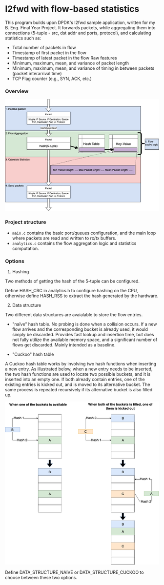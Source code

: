 # l2fwd with flow-based statistics

This program builds upon DPDK's l2fwd sample application, written for my B. Eng. Final Year Project.
It forwards packets, while aggregating them into connections (5-tuple - src, dst addr and ports, protocol), and
calculating statistics such as:

- Total number of packets in flow
- Timestamp of first packet in the flow
- Timestamp of latest packet in the flow
Raw features
- Minimum, maximum, mean, and variance of packet
length
- Minimum, maximum, mean, and variance of timing
in between packets (packet interarrival time)
- TCP Flag counter (e.g., SYN, ACK, etc.)

### Overview
![overview diagram](docs/diagram-mainflow.png)

### Project structure

- `main.c` contains the basic port/queues configuration, and the main loop where packets are read and written to
rx/tx buffers.
- `analytics.c` contains the flow aggregation logic and statistics computation.

### Options

1. Hashing

Two methods of getting the hash of the 5-tuple can be configured.

Define HASH_CRC in analytics.h to configure hashing on the CPU, otherwise define HASH_RSS to extract the hash
generated by the hardware.

2. Data structure

Two different data structures are avaialable to store the flow entries.

- "naïve" hash table. No probing is done when a collision occurs. If a new flow
arrives and the corresponding bucket is already used, it would simply be discarded.
Provides fast lookup and insertion time, but does not fully utilize
the available memory space, and a significant number of flows get discarded.
Mainly intended as a baseline.

- "Cuckoo" hash table

A Cuckoo hash table works by involving two hash functions when inserting a new entry. As illustrated
below, when a new entry needs to be inserted, the two hash functions are
used to locate two possible buckets, and it is inserted into an empty one. If both
already contain entries, one of the existing entries is kicked out, and is moved to its
alternative bucket. The same process is repeated recursively if its alternative bucket
is also filled up.

![Cuckoo hash table](docs/cuckoo-explain.png)

Define DATA_STRUCTURE_NAIVE or DATA_STRUCTURE_CUCKOO to choose between these two options.